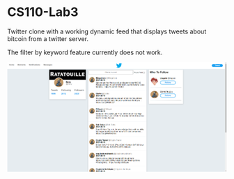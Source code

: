 # CS110-Lab3
Twitter clone with a working dynamic feed that displays tweets about bitcoin from a twitter server.

The filter by keyword feature currently does not work.

<img src="Lab 3/images/demo.png" width="850">
